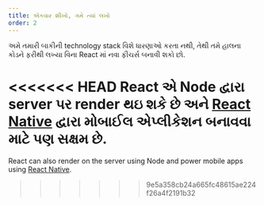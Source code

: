 ```yaml
---
title: એકવાર શીખો, ગમે ત્યાં લખો
order: 2
---
```


અમે તમારી બાકીની technology stack વિશે ધારણાઓ કરતા નથી, તેથી તમે હાલના કોડને ફરીથી લખ્યા વિના React માં નવા ફીચર્સ બનાવી શકો છો.

<<<<<<< HEAD
React એ Node દ્વારા server પર render થઇ શકે છે અને [React Native](https://facebook.github.io/react-native/) દ્વારા મોબાઈલ એપ્લીકેશન બનાવવા માટે પણ સક્ષમ છે.
=======
React can also render on the server using Node and power mobile apps using [React Native](https://reactnative.dev/).
>>>>>>> 9e5a358cb24a665fc48615ae224f26a4f2191b32
